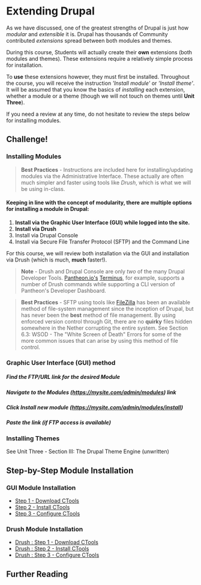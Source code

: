 # Extending Drupal

As we have discussed, one of the greatest strengths of Drupal is just how *modular* and *extensible* it is. Drupal has thousands of Community contributed *extensions* spread between both modules and themes.

During this course, Students will actually create their **own** extensions (both modules and themes). These extensions require a relatively simple process for installation.

To **use** these extensions however, they must first be installed. Throughout the course, you will receive the instruction *'Install <this> module'* or *'Install <this> theme'*. It will be assumed that you know the basics of *installing* each extension, whether a module or a theme (though we will not touch on themes until **Unit Three**).

If you need a review at any time, do not hesitate to review the steps below for installing modules.

## Challenge!

### Installing Modules

> **Best Practices** - Instructions are included here for installing/updating modules via the Administrative Interface. These actually are often much simpler and faster using tools like *Drush*, which is what we will be using in-class.

#### Keeping in line with the concept of **modularity**, there are multiple options for installing a module in Drupal:
1. **Install via the Graphic User Interface (GUI) while logged into the site.**
2. **Install via Drush**
3. Install via Drupal Console
4. Install via Secure File Transfer Protocol (SFTP) and the Command Line

For this course, we will review both installation via the GUI and installation via Drush (which is much, **much** faster!).

> **Note** - Drush and Drupal Console are only *two* of the many Drupal Developer Tools. [Pantheon.io's](https://pantheon.io/ "Pantheon.io's") [Terminus](https://github.com/pantheon-systems/terminus "Terminus"), for example, supports a number of Drush commands while supporting a CLI version of Pantheon's Developer Dashboard.

> **Best Practices** - SFTP using tools like [FileZilla](https://filezilla-project.org/ "FileZilla") has been an available method of file-system management since the inception of Drupal, but has never been the **best** method of file management. By using enforced version control through Git, there are no **quirky** files hidden somewhere in the Nether corrupting the entire system. See Section 6.3: WSOD - The "White Screen of Death" Errors for some of the more common issues that can arise by using this method of file control.

### Graphic User Interface (GUI) method

##### Find the FTP/URL link for the desired Module
##### Navigate to the **Modules** (*https://mysite.com/admin/modules*) link
##### Click **Install new module** (*https://mysite.com/admin/modules/install*)
##### Paste the link (if FTP access is available)

### Installing Themes
See Unit Three - Section III: The Drupal Theme Engine (unwritten)

## Step-by-Step Module Installation
### GUI Module Installation
* [Step 1 - Download CTools](../manuscript/unit-1-preparing-your-development-environment/installing-modules/installing-modules_1.md "Section 1.10.1: GUI : Step 1 - Download CTools")
* [Step 2 - Install CTools](../manuscript/unit-1-preparing-your-development-environment/installing-modules/installing-modules_step-2.md "Section 1.10.1: GUI : Step 2 - Install CTools")
* [Step 3 - Configure CTools](../manuscript/unit-1-preparing-your-development-environment/installing-modules/installing-modules_step-3.md "Sect3on 1.10.1: GUI : Step 3 - Configure CTools")

### Drush Module Installation
* [Drush : Step 1 - Download CTools](../manuscript/unit-1-preparing-your-development-environment/installing-modules/installing-modules_step-4.md "Drush : Step 1 - Download CTools")
* [Drush : Step 2 - Install CTools](../manuscript/unit-1-preparing-your-development-environment/installing-modules/installing-modules_step-5.md "Drush : Step 2 - Install CTools")
* [Drush : Step 3 - Configure CTools](../manuscript/unit-1-preparing-your-development-environment/installing-modules/installing-modules_step-6.md "Drush : Step 3 - Configure CTools")


## Further Reading
